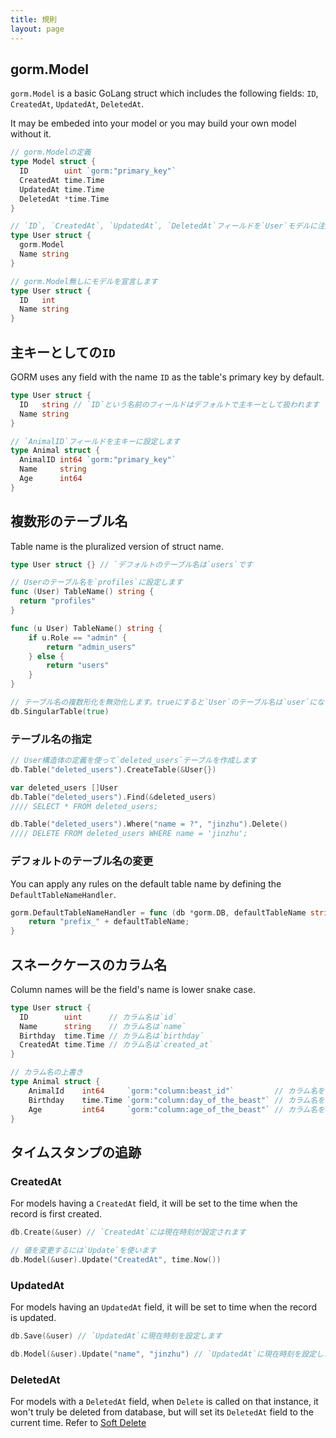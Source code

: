 ```yaml
---
title: 規則
layout: page
---
```

## gorm.Model

`gorm.Model` is a basic GoLang struct which includes the following fields: `ID`, `CreatedAt`, `UpdatedAt`, `DeletedAt`.

It may be embeded into your model or you may build your own model without it.

```go
// gorm.Modelの定義
type Model struct {
  ID        uint `gorm:"primary_key"`
  CreatedAt time.Time
  UpdatedAt time.Time
  DeletedAt *time.Time
}

// `ID`, `CreatedAt`, `UpdatedAt`, `DeletedAt`フィールドを`User`モデルに注入します
type User struct {
  gorm.Model
  Name string
}

// gorm.Model無しにモデルを宣言します
type User struct {
  ID   int
  Name string
}
```

## 主キーとしての`ID`

GORM uses any field with the name `ID` as the table's primary key by default.

```go
type User struct {
  ID   string // `ID`という名前のフィールドはデフォルトで主キーとして扱われます
  Name string
}

// `AnimalID`フィールドを主キーに設定します
type Animal struct {
  AnimalID int64 `gorm:"primary_key"`
  Name     string
  Age      int64
}
```

## 複数形のテーブル名

Table name is the pluralized version of struct name.

```go
type User struct {} // `デフォルトのテーブル名は`users`です

// Userのテーブル名を`profiles`に設定します
func (User) TableName() string {
  return "profiles"
}

func (u User) TableName() string {
    if u.Role == "admin" {
        return "admin_users"
    } else {
        return "users"
    }
}

// テーブル名の複数形化を無効化します。trueにすると`User`のテーブル名は`user`になります
db.SingularTable(true)
```

### テーブル名の指定

```go
// User構造体の定義を使って`deleted_users`テーブルを作成します
db.Table("deleted_users").CreateTable(&User{})

var deleted_users []User
db.Table("deleted_users").Find(&deleted_users)
//// SELECT * FROM deleted_users;

db.Table("deleted_users").Where("name = ?", "jinzhu").Delete()
//// DELETE FROM deleted_users WHERE name = 'jinzhu';
```

### デフォルトのテーブル名の変更

You can apply any rules on the default table name by defining the `DefaultTableNameHandler`.

```go
gorm.DefaultTableNameHandler = func (db *gorm.DB, defaultTableName string) string  {
    return "prefix_" + defaultTableName;
}
```

## スネークケースのカラム名

Column names will be the field's name is lower snake case.

```go
type User struct {
  ID        uint      // カラム名は`id`
  Name      string    // カラム名は`name`
  Birthday  time.Time // カラム名は`birthday`
  CreatedAt time.Time // カラム名は`created_at`
}

// カラム名の上書き
type Animal struct {
    AnimalId    int64     `gorm:"column:beast_id"`         // カラム名を`beast_id`に設定します
    Birthday    time.Time `gorm:"column:day_of_the_beast"` // カラム名を`day_of_the_beast`に設定します
    Age         int64     `gorm:"column:age_of_the_beast"` // カラム名を`age_of_the_beast`に設定します
}
```

## タイムスタンプの追跡

### CreatedAt

For models having a `CreatedAt` field, it will be set to the time when the record is first created.

```go
db.Create(&user) // `CreatedAt`には現在時刻が設定されます

// 値を変更するには`Update`を使います
db.Model(&user).Update("CreatedAt", time.Now())
```

### UpdatedAt

For models having an `UpdatedAt` field, it will be set to time when the record is updated.

```go
db.Save(&user) // `UpdatedAt`に現在時刻を設定します

db.Model(&user).Update("name", "jinzhu") // `UpdatedAt`に現在時刻を設定します
```

### DeletedAt

For models with a `DeletedAt` field, when `Delete` is called on that instance, it won't truly be deleted from database, but will set its `DeletedAt` field to the current time. Refer to [Soft Delete](/docs/delete.html#Soft-Delete)